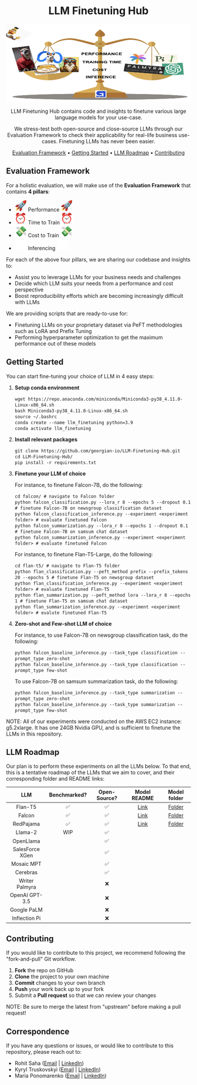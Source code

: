 <!-- markdownlint-configure-file {
  "MD013": {
    "code_blocks": false,
    "tables": false
  },
  "MD033": false,
  "MD041": false
} -->

<div align="center">

# LLM Finetuning Hub 

<img src="assets/repo-main.png" width="512" height="212"/>

LLM Finetuning Hub contains code and insights to finetune various large language models for your use-case.

We stress-test both open-source and close-source LLMs through our Evaluation Framework to check their applicability for real-life business use-cases. Finetuning LLMs has never been easier.

[Evaluation Framework](#evaluation-framework) •
[Getting Started](#getting-started) •
[LLM Roadmap](#llm-roadmap) •
[Contributing](#contributing)

</div>

## Evaluation Framework

For a holistic evaluation, we will make use of the __Evaluation Framework__ that contains __4 pillars__:

- <img src="assets/rocket.gif" width="32" height="32"/> Performance <img src="assets/rocket.gif" width="32" height="32"/>
- <img src="assets/time.gif" width="32" height="32"/> Time to Train <img src="assets/time.gif" width="32" height="32"/>
- <img src="assets/money.gif" width="32" height="32"/> Cost to Train <img src="assets/money.gif" width="32" height="32"/>
- <img src="assets/progress.gif" width="32" height="32"/> Inferencing <img src="assets/progress.gif" width="32" height="32"/>


For each of the above four pillars, we are sharing our codebase and insights to:
- Assist you to leverage LLMs for your business needs and challenges
- Decide which LLM suits your needs from a performance and cost perspective
- Boost reproducibility efforts which are becoming increasingly difficult with LLMs

We are providing scripts that are ready-to-use for:
- Finetuning LLMs on your proprietary dataset via PeFT methodologies such as LoRA and Prefix Tuning
- Performing hyperparameter optimization to get the maximum performance out of these models

## Getting Started 

You can start fine-tuning your choice of LLM in 4 easy steps:

1. **Setup conda environment**

	```shell
	wget https://repo.anaconda.com/miniconda/Miniconda3-py38_4.11.0-Linux-x86_64.sh
	bash Miniconda3-py38_4.11.0-Linux-x86_64.sh
	source ~/.bashrc
	conda create --name llm_finetuning python=3.9
	conda activate llm_finetuning
	```

2. **Install relevant packages**

	```shell
	git clone https://github.com/georgian-io/LLM-Finetuning-Hub.git
	cd LLM-Finetuning-Hub/
	pip install -r requirements.txt
	```

3. **Finetune your LLM of choice**

	For instance, to finetune Falcon-7B, do the following:

	```shell
	cd falcon/ # navigate to Falcon folder
	python falcon_classification.py --lora_r 8 --epochs 5 --dropout 0.1 # finetune Falcon-7B on newsgroup classification dataset
	python falcon_classification_inference.py --experiment <experiment folder> # evaluate finetuned Falcon
	python falcon_summarization.py --lora_r 8 --epochs 1 --dropout 0.1 # finetune Falcon-7B on samsum chat dataset
	python falcon_summarization_inference.py --experiment <experiment folder> # evaluate finetuned Falcon
	```

	For instance, to finetune Flan-T5-Large, do the following:

	```shell
	cd flan-t5/ # navigate to Flan-T5 folder
	python flan_classification.py --peft_method prefix --prefix_tokens 20 --epochs 5 # finetune Flan-T5 on newsgroup dataset
	python flan_classification_inference.py --experiment <experiment folder> # evaluate finetuned Flan-T5
	python flan_summarization.py --peft_method lora --lora_r 8 --epochs 1 # finetune Flan-T5 on samsum chat dataset
	python flan_summarization_inference.py --experiment <experiment folder> # evalute finetuned Flan-T5
	```

4. **Zero-shot and Few-shot LLM of choice**

	For instance, to use Falcon-7B on newsgroup classification task, do the following:

	```shell
	python falcon_baseline_inference.py --task_type classification --prompt_type zero-shot
	python falcon_baseline_inference.py --task_type classification --prompt_type few-shot
	```

	To use Falcon-7B on samsum summarization task, do the following:

	```shell
	python falcon_baseline_inference.py --task_type summarization --prompt_type zero-shot
	python falcon_baseline_inference.py --task_type summarization --prompt_type few-shot
	```

NOTE: All of our experiments were conducted on the AWS EC2 instance: g5.2xlarge. It has one 24GB Nvidia GPU, and is sufficient to finetune the LLMs in this repository.

## LLM Roadmap

Our plan is to perform these experiments on all the LLMs below. To that end, this is a tentative roadmap of the LLMs that we aim to cover, and their corresponding folder and README links:

| LLM        | Benchmarked?        |  Open-Source?     | Model README | Model folder |
|:----------:|:-------------------:|:-----------------:|:------------:|:------------:|
|Flan-T5     |:white_check_mark:   |:white_check_mark: |[Link](https://github.com/georgian-io/LLM-Finetuning-Hub/blob/readme/update/flan-t5/README.md) | [Folder](https://github.com/georgian-io/LLM-Finetuning-Hub/tree/readme/update/flan-t5) |
|Falcon      |:white_check_mark:   |:white_check_mark: |[Link](https://github.com/georgian-io/LLM-Finetuning-Hub/blob/main/falcon/README.md) | [Folder](https://github.com/georgian-io/LLM-Finetuning-Hub/tree/readme/update/falcon) |
|RedPajama   |:white_check_mark:   |:white_check_mark: |[Link](https://github.com/georgian-io/LLM-Finetuning-Hub/blob/readme/update/redPajama/README.md) | [Folder](https://github.com/georgian-io/LLM-Finetuning-Hub/tree/readme/update/redPajama) |
|Llama-2     |WIP |:white_check_mark: | | |
|OpenLlama   | |:white_check_mark: | | |
|SalesForce XGen | |:white_check_mark: | | |
|Mosaic MPT | |:white_check_mark: | | | 
|Cerebras | |:white_check_mark: | | |
|Writer Palmyra | |:x: | | |
|OpenAI GPT-3.5 | |:x: | | |
|Google PaLM | |:x: | | |
|Inflection Pi | |:x: | | |

## Contributing

If you would like to contribute to this project, we recommend following the "fork-and-pull" Git workflow.

 1. **Fork** the repo on GitHub
 2. **Clone** the project to your own machine
 3. **Commit** changes to your own branch
 4. **Push** your work back up to your fork
 5. Submit a **Pull request** so that we can review your changes

NOTE: Be sure to merge the latest from "upstream" before making a pull request!

## Correspondence

If you have any questions or issues, or would like to contribute to this repository, please reach out to:

- Rohit Saha ([Email](mailto:rohit@georgian.io) | [LinkedIn](https://www.linkedin.com/in/rohit-saha-ai/))
- Kyryl Truskovskyi ([Email](mailto:kyryl@georgian.io) | [LinkedIn](https://www.linkedin.com/in/kyryl-truskovskyi-275b7967/))
- Maria Ponomarenko ([Email](mailto:mariia.ponomarenko@georgian.io) | [LinkedIn](https://www.linkedin.com/in/maria-ponomarenko-71b465179/))

